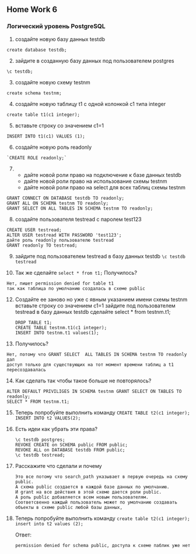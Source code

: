 ## Home Work 6 
### Логический уровень PostgreSQL
   1. создайте новую базу данных testdb
      
    create database testdb;
   2. зайдите в созданную базу данных под пользователем postgres
      
    \c testdb;
   3. создайте новую схему testnm
      
    create schema testnm;
   4. создайте новую таблицу t1 с одной колонкой c1 типа integer
      
    create table t1(c1 integer);
   5. вставьте строку со значением c1=1
       
    INSERT INTO t1(c1) VALUES (1);
   6. создайте новую роль readonly
       
    `CREATE ROLE readonly;`
   7. - дайте новой роли право на подключение к базе данных testdb
      - дайте новой роли право на использование схемы testnm
      - дайте новой роли право на select для всех таблиц схемы testnm
 
    GRANT CONNECT ON DATABASE testdb TO readonly;
    GRANT ALL ON SCHEMA testnm TO readonly;
    GRANT SELECT ON ALL TABLES IN SCHEMA testnm TO readonly;
 
   8. создайте пользователя testread с паролем test123
      
    CREATE USER testread;
    ALTER USER testread WITH PASSWORD 'test123';
    дайте роль readonly пользователю testread
    GRANT readonly TO testread;
    
   9. зайдите под пользователем testread в базу данных testdb
    `\c testdb testread`

   11. Так же сделайте `select * from t1;`
       Получилось?
       
    Нет, пишет permission denied for table t1
    так как таблица по умолчанию создалась в схеме public

   12. Создайте ее заново но уже с явным указанием имени схемы testnm
       вставьте строку со значением c1=1
       зайдите под пользователем testread в базу данных testdb
       сделайте select * from testnm.t1;
       ```
       DROP TABLE t1;
       CREATE TABLE testnm.t1(c1 integer);
       INSERT INTO testnm.t1 values(1);
   13. Получилось?
       
    Нет, потому что GRANT SELECT  ALL TABLES IN SCHEMA testnm TO readonly дал 
    доступ только для существующих на тот момент времени таблиц а t1 пересоздавалась
   14. Как сделать так чтобы такое больше не повторялось?
       
    ALTER DEFAULT PRIVILIGES IN SCHEMA testnm GRANT SELECT ON TABLES TO readonly;
    SELECT * FROM testnm.t1;
    
   15. Теперь попробуйте выполнить команду `CREATE TABLE t2(c1 integer); INSERT INTO t2 VALUES(2);`
   16. Есть идеи как убрать эти права?
       ```
       \c testdb postgres; 
       REVOKE CREATE on SCHEMA public FROM public; 
       REVOKE ALL on DATABASE testdb FROM public; 
       \c testdb testread;
       ```
     
   18. Расскажите что сделали и почему
       ```
       Это все потому что search_path указывает в первую очередь на схему public. 
       А схема public создается в каждой базе данных по умолчанию. 
       И grant на все действия в этой схеме дается роли public. 
       А роль public добавляется всем новым пользователям. 
       Соответсвенно каждый пользователь может по умолчанию создавать объекты в схеме public любой базы данных,
       ```
   19. 
       Теперь попробуйте выполнить команду `create table t2(c1 integer); insert into t2 values (2);`
       
       Ответ:
       
       `permission denied for schema public, доступа к схеме паблик уже нет`


